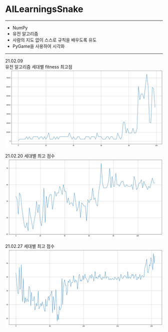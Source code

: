 # AILearningsSnake
---
+ NumPy
+ 유전 알고리즘
+ 사람의 지도 없이 스스로 규칙을 배우도록 유도
+ PyGame을 사용하여 시각화



---
21.02.09  
유전 알고리즘 세대별 fitness 최고점
![fitting history](https://github.com/nsms556/AILearningsSnake/blob/master/doc/fitting%20history%200-100%20210209.png?raw=true)

21.02.20
세대별 최고 점수
![score History](https://github.com/nsms556/AILearningsSnake/blob/master/doc/scorehistory210220.png?raw=true)

21.02.27
세대별 최고 점수
![score History](https://github.com/nsms556/AILearningsSnake/blob/master/doc/scorehistory210227.png?raw=true)
